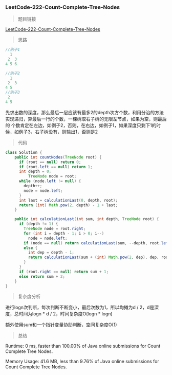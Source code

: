 ### LeetCode-222-Count-Complete-Tree-Nodes

> 题目链接

[LeetCode-222-Count-Complete-Tree-Nodes](https://leetcode.com/problems/count-complete-tree-nodes/)

> 思路

```java
//例子1
  1
 2  3
4 5 6

//例子2
  1
 2  3
4 5
//例子3
 2
4 5
```
先求出数的深度，那么最后一层应该有最多2的depth次方个数，利用分治的方法实现递归，算最后一行的个数，一棵树取右子树的无限左节点，如果为空，则最后的
个数肯定在左边，如例子2，否则，在右边，如例子1，如果深度只剩下1的时候，如例子3，右子树没有，则输出1，否则是2

> 代码

```java
class Solution {
    public int countNodes(TreeNode root) {
      if (root == null) return 0;
      if (root.left == null) return 1;
      int depth = 0;
          TreeNode node = root;
      while (node.left != null) {
        depth++;
        node = node.left;
      }
      int last = calculationLast(0, depth, root);
      return (int) Math.pow(2, depth) - 1 + last;
	}

	public int calculationLast(int sum, int depth, TreeNode root) {
      if (depth != 1) {
        TreeNode node = root.right;
        for (int i = depth - 1; i > 0; i--)
          node = node.left;
        if (node == null) return calculationLast(sum, --depth, root.left);
        else {
          int dep = depth - 1;
          return calculationLast(sum + (int) Math.pow(2, dep), dep, root.right);
        }
      }
      if (root.right == null) return sum + 1;
      else return sum + 2;
	}
}
```

> 复杂度分析

进行logn次判断，每次判断不断变小，最后次数为1，所以均摊为d / 2，d是深度，总时间为logn * d / 2，时间复杂度O(logn * logn)

额外使用sum和一个指针变量协助判断，空间复杂度O(1)

> 总结

Runtime: 0 ms, faster than 100.00% of Java online submissions for Count Complete Tree Nodes.

Memory Usage: 41.6 MB, less than 9.76% of Java online submissions for Count Complete Tree Nodes.
